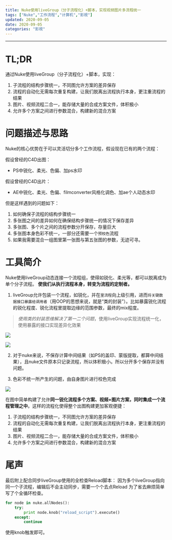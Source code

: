 ```yaml
---
title: Nuke使用liveGroup（分子流程化）+脚本，实现视频图片多流程统一
tags: ["Nuke","工作流程","计算机","影視"]
updated: 2020-09-05
date: 2020-09-05
categories: "影視"
---
```

---

>
# TL;DR

通过Nuke使用liveGroup（分子流程化）+脚本，实现：

1. 子流程的结构步骤统一，不同图允许方案的差异保存
2. 流程的自动化无需每次重复构建，让我们脱离出流程执行本身，更注重流程的结果
3. 图片、视频流程二合一，能存储大量的合成方案文件，体积极小
4. 允许多个方案之间进行参数混合，构建新的混合方案

<!--more-->

# 问题描述与思路

Nuke的核心优势在于可以灵活切分多个工作流程，假设现在已有的两个流程：

假设曾经的C4D出图：
- PS中锐化、柔光、色偏、加ps水印

假设曾经的C4D出片：
- AE中锐化、柔光、色偏、filmconverter风格化调色、加ae个人动态水印

但是这样遇到的问题如下：
1. 如何确保子流程的结构步骤统一
2. 多张图之间的差异如何在确保结构步骤统一的情况下保存差异
3. 多张图、多个片之间的流程参数分开保存，存量巨大
4. 多张图本身色彩不统一，一部分还需要一个``预校色``流程
5. 如果我需要混合一组图里第一张图与第五张图的参数，无迹可寻。

# 工具简介

Nuke使用liveGroup动态连接一个流程组，使得如锐化、柔光等，都可以脱离成为单个分子流程。
**使我们从执行流程本身，转变为流程的定制者。**

1. liveGroup允许包装一个流程，如锐化，并在``里流程``向上级引用，进而``将关键数据接口暴露给调用者``（用OOP的思想来说，就是“类的封装”）。比如暴露锐化流程的锐化程度、锐化流程里提取边缘的范围参数，最终的mix程度。

> *使用类的封装思维解决了第一二个问题*，使用liveGroup实现流程统一化，使用暴露的接口实现差异化效果

![](/asset/images/技术/nuke_process/01.png)

![](/asset/images/技术/nuke_process/02.png)

2. 对于nuke来说，不保存计算中间结果（如PS的盖印、蒙版提取，都算中间结果），且nuke文件原本只记录流程，所以体积极小。所以分开多个保存并没有问题。

3. 色彩不统一所产生的问题，由自身图片进行校色完成

![](/asset/images/技术/nuke_process/03.png)

在图中简单构建了允许**同一锐化流程多个方案、视频+图片方案，同时集成一个流程管理之中**。这样的流程化使得整个出图构建更加客观便捷：

1. 子流程的结构步骤统一，不同图允许方案的差异保存
2. 流程的自动化无需每次重复构建，让我们脱离出流程执行本身，更注重流程的结果
3. 图片、视频流程二合一，能存储大量的合成方案文件，体积极小
4. 允许多个方案之间进行参数混合，构建新的混合方案

# 尾声
最后附上配合同步liveGroup使用的全检查Reload脚本：
因为多个liveGroup指向同一个子流程，编辑后不会主动同步，需要一个个去点Reload
为了省去麻烦简单写了个全循环检查。
```py
for node in nuke.allNodes():
    try:
        print node.knob("reload_script").execute()
    except:
        continue
```

使用knob触发即可。
